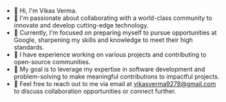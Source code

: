 - 👋 Hi, I'm Vikas Verma.
- 👀 I'm passionate about collaborating with a world-class community to innovate and develop cutting-edge technology.
- 🌱 Currently, I'm focused on preparing myself to pursue opportunities at Google, sharpening my skills and knowledge to meet their high standards.
- 💼 I have experience working on various projects and contributing to open-source communities.
- 🚀 My goal is to leverage my expertise in software development and problem-solving to make meaningful contributions to impactful projects.
- 💬 Feel free to reach out to me via email at vikasverma9278@gmail.com to discuss collaboration opportunities or connect further.

<!---
WithVikasVerma/WithVikasVerma is a ✨ special ✨ repository because its `README.md` (this file) appears on your GitHub profile.
You can click the Preview link to take a look at your changes.
--->
